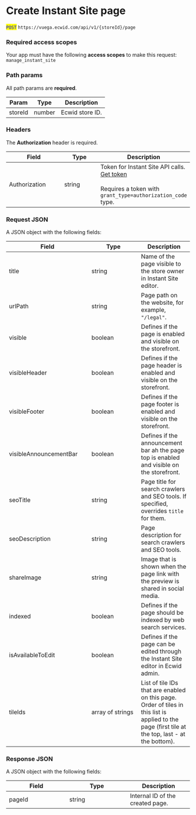 # Create Instant Site page

<mark style="color:blue;">`POST`</mark> `https://vuega.ecwid.com/api/v1/{storeId}/page`

### Required access scopes

Your app must have the following **access scopes** to make this request: `manage_instant_site`

### Path params

All path params are **required**.

| Param   | Type   | Description     |
| ------- | ------ | --------------- |
| storeId | number | Ecwid store ID. |

### Headers

The **Authorization** header is required.

<table><thead><tr><th width="138.484375">Field</th><th width="86.42578125">Type</th><th>Description</th></tr></thead><tbody><tr><td>Authorization</td><td>string</td><td>Token for Instant Site API calls. <a href="../get-instant-site-api-token.md">Get token</a><br><br>Requires a token with <code>grant_type=authorization_code</code> type.</td></tr></tbody></table>

### Request JSON

A JSON object with the following fields:

<table><thead><tr><th width="210.3515625">Field</th><th width="119.7421875">Type</th><th>Description</th></tr></thead><tbody><tr><td>title</td><td>string</td><td>Name of the page visible to the store owner in Instant Site editor.</td></tr><tr><td>urlPath</td><td>string</td><td>Page path on the website, for example, <code>"/legal"</code>.</td></tr><tr><td>visible</td><td>boolean</td><td>Defines if the page is enabled and visible on the storefront.</td></tr><tr><td>visibleHeader</td><td>boolean</td><td>Defines if the page header is enabled and visible on the storefront.</td></tr><tr><td>visibleFooter</td><td>boolean</td><td>Defines if the page footer is enabled and visible on the storefront.</td></tr><tr><td>visibleAnnouncementBar</td><td>boolean</td><td>Defines if the announcement bar ah the page top is enabled and visible on the storefront.</td></tr><tr><td>seoTitle</td><td>string</td><td>Page title for search crawlers and SEO tools. If specified, overrides <code>title</code> for them.</td></tr><tr><td>seoDescription</td><td>string</td><td>Page description for search crawlers and SEO tools.</td></tr><tr><td>shareImage</td><td>string</td><td>Image that is shown when the page link with the preview is shared in social media.</td></tr><tr><td>indexed</td><td>boolean</td><td>Defines if the page should be indexed by web search services.</td></tr><tr><td>isAvailableToEdit</td><td>boolean</td><td>Defines if the page can be edited through the Instant Site editor in Ecwid admin.</td></tr><tr><td>tileIds</td><td>array of strings</td><td>List of tile IDs that are enabled on this page. Order of tiles in this list is applied to the page (first tile at the top, last - at the bottom).</td></tr></tbody></table>

### Response JSON

A JSON object with the following fields:

<table><thead><tr><th width="149.6171875">Field</th><th width="150.29296875">Type</th><th>Description</th></tr></thead><tbody><tr><td>pageId</td><td>string</td><td>Internal ID of the created page.</td></tr></tbody></table>




